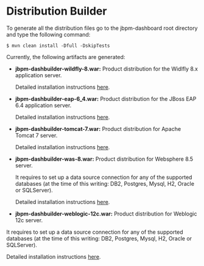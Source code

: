 Distribution Builder
==========================

To generate all the distribution files go to the jbpm-dashboard root directory and type the following command:

    $ mvn clean install -Dfull -DskipTests

Currently, the following artifacts are generated:

* **jbpm-dashbuilder-wildfly-8.war:**  Product distribution for the Widlfly 8.x application server.

  Detailed installation instructions [here](https://github.com/droolsjbpm/jbpm-dashboard/blob/master/jbpm-dashboard-distributions/src/main/wildfly8/README.md).

* **jbpm-dashbuilder-eap-6_4.war:**  Product distribution for the JBoss EAP 6.4 application server.

  Detailed installation instructions [here](https://github.com/droolsjbpm/jbpm-dashboard/blob/master/jbpm-dashboard-distributions/src/main/eap6_4/README.md).

* **jbpm-dashbuilder-tomcat-7.war:**  Product distribution for Apache Tomcat 7 server.

  Detailed installation instructions [here](https://github.com/droolsjbpm/jbpm-dashboard/blob/master/jbpm-dashboard-distributions/src/main/tomcat7/README.md).

* **jbpm-dashbuilder-was-8.war:**  Product distribution for Websphere 8.5 server.

  It requires to set up a data source connection for any of the supported databases (at the time of this writing: DB2, Postgres, Mysql, H2, Oracle or SQLServer).

  Detailed installation instructions [here](https://github.com/droolsjbpm/jbpm-dashboard/blob/master/jbpm-dashboard-distributions/src/main/was8/README.md).

* **jbpm-dashbuilder-weblogic-12c.war:**  Product distribution for Weblogic 12c server.

It requires to set up a data source connection for any of the supported databases (at the time of this writing: DB2, Postgres, Mysql, H2, Oracle or SQLServer).

Detailed installation instructions [here](https://github.com/droolsjbpm/jbpm-dashboard/blob/master/jbpm-dashboard-distributions/src/main/weblogic12c/README.md).